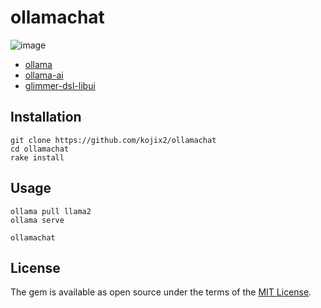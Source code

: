 # ollamachat

![image](https://github.com/kojix2/ollamachat/assets/5798442/565f14ab-e299-486f-8497-3eb7d1e1ffcd)

- [ollama](https://github.com/ollama/ollama)
- [ollama-ai](https://github.com/gbaptista/ollama-ai)
- [glimmer-dsl-libui](https://github.com/AndyObtiva/glimmer-dsl-libui)

## Installation

```
git clone https://github.com/kojix2/ollamachat
cd ollamachat
rake install
```

## Usage

```
ollama pull llama2
ollama serve
```

```
ollamachat
```

## License

The gem is available as open source under the terms of the [MIT License](https://opensource.org/licenses/MIT).
